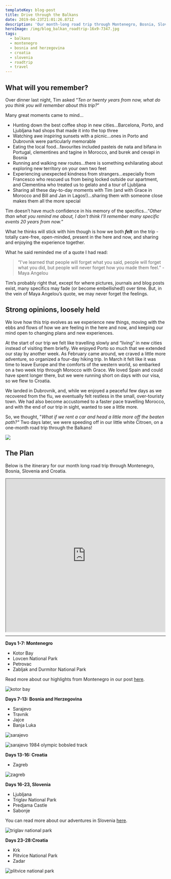 ```yaml
---
templateKey: blog-post
title: Drive through the Balkans
date: 2019-04-23T21:01:26.871Z
description: 'Our month-long road trip through Montenegro, Bosnia, Slovenia, and Croatia'
heroImage: /img/blog_balkan_roadtrip-16x9-7347.jpg
tags:
  - balkans
  - montenegro
  - bosnia and herzegovina
  - croatia
  - slovenia
  - roadtrip
  - travel
---
```

## What will you remember?

Over dinner last night, Tim asked “_Ten or twenty years from now, what do you think you will remember about this trip?_”

Many great moments came to mind…

* Hunting down the best coffee shop in new cities...Barcelona, Porto, and Ljubljana had shops that made it into the top three
* Watching awe inspiring sunsets with a picnic...ones in Porto and Dubrovnik were particularly memorable
* Eating the local food...favourites included pasteis de nata and bifana in Portugal, clementines and tagine in Morocco, and burek and cevapi in Bosnia
* Running and walking new routes...there is something exhilarating about exploring new territory on your own two feet
* Experiencing unexpected kindness from strangers...especially from Francesco who rescued us from being locked outside our apartment, and Clementina who treated us to gelato and a tour of Ljubljana
* Sharing all these day-to-day moments with Tim (and with Grace in Morocco and Bill and Jan in Lagos!)...sharing them with someone close makes them all the more special

Tim doesn’t have much confidence in his memory of the specifics...“_Other than what you remind me about, I don’t think I’ll remember many specific events 20 years from now._”

What he thinks will stick with him though is how we both _**felt**_ on the trip - totally care-free, open-minded, present in the here and now, and sharing and enjoying the experience together.

What he said reminded me of a quote I had read:

> “I've learned that people will forget what you said, people will forget what you did, but people will never forget how you made them feel.” - Maya Angelou 

Tim’s probably right that, except for where pictures, journals and blog posts exist, many specifics may fade (or become embellished!) over time. But, in the vein of Maya Angelou’s quote, we may never forget the feelings.

## Strong opinions, loosely held

We love how this trip evolves as we experience new things, moving with the ebbs and flows of how we are feeling in the here and now, and keeping our mind open to changing plans and new experiences. 

At the start of our trip we felt like travelling slowly and “living” in new cities instead of visiting them briefly. We enjoyed Porto so much that we extended our stay by another week. As  February came around, we craved a little more adventure, so organized a four-day hiking trip. In March it felt like it was time to leave Europe and the comforts of the western world, so embarked on a two week trip through Morocco with Grace. We loved Spain and could have spent longer there, but we were running short on days with our visa, so we flew to Croatia. 

We landed in Dubrovnik, and, while we enjoyed a peaceful few days as we recovered from the flu, we eventually felt restless in the small, over-touristy town. We had also become accustomed to a faster pace travelling Morocco, and with the end of our trip in sight, wanted to see a little more. 

So, we thought, "_What if we rent a car and head a little more off the beaten path?"_ Two days later, we were speeding off in our little white Citroen, on a one-month road trip through the Balkans!

![](/img/blog_balkan_roadtrip-16x9-7219.jpg)

## The Plan

Below is the itinerary for our month long road trip through Montenegro, Bosnia, Slovenia and Croatia.

<div style="display:flex;justify-content:center;width:100%;height:480px;">

<iframe src="https://www.google.com/maps/d/embed?mid=1wrbDQd3fuWRsEXLTHKSiK0dEUU6UBNwN" width="640" height="480"></iframe>

</div>

- - -

**Days 1-7: Montenegro**

* Kotor Bay
* Lovcen National Park
* Petrovac
* Zabljak and Durmitor National Park

Read more about our highlights from Montenegro in our post [here](https://www.timandvictoria.com/blog/2019-06-18-drive-through-the-balkans-montenegro/).

![kotor bay](/img/blog_balkan_montenegro-5x7-6430.jpg "kotor bay")

**Days 7-13: Bosnia and Herzegovina**

* Sarajevo
* Travnik
* Jajce
* Banja Luka

![sarajevo](/img/blog_balkan_bosnia-16x9-6858.jpg "sarajevo")

![sarajevo 1984 olympic bobsled track](/img/blog_balkan_bosnia-16x9-6935.jpg "sarajevo 1984 olympic bobsled track")

**Days 13-16: Croatia**

* Zagreb

![zagreb](/img/blog_balkan_zagreb-5x7-7502.jpg "zagreb")

**Days 16-23, Slovenia**

* Ljubljana
* Triglav National Park
* Predjama Castle
* Sabonje

You can read more about our adventures in Slovenia [here](https://www.timandvictoria.com/blog/2020-05-10-drive-through-the-balkans-a-detour-to-slovenia/).

![triglav national park](/img/blog_balkan_slovenia-5x7-7584.jpg "triglav national park")

**Days 23-28:Croatia**

* Krk
* Plitvice National Park
* Zadar

![plitvice national park](/img/blog_balkan_croatia-5x7-7728.jpg "plitvice national park")
